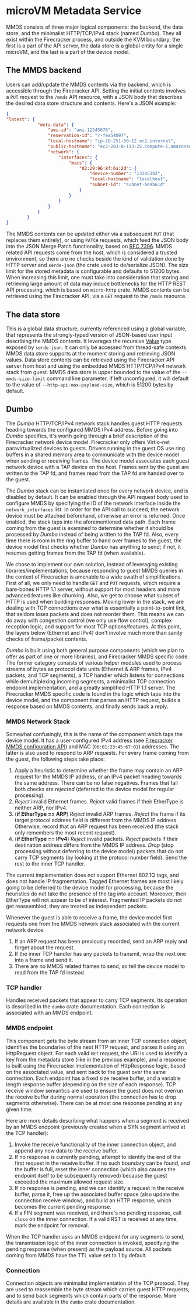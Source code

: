 # microVM Metadata Service

MMDS consists of three major logical components: the backend, the data store,
and the minimalist HTTP/TCP/IPv4 stack (named *Dumbo*). They all exist within
the Firecracker process, and outside the KVM boundary; the first is a part of
the API server, the data store is a global entity for a single microVM, and the
last is a part of the device model.

## The MMDS backend

Users can add/update the MMDS contents via the backend, which is accessible
through the Firecracker API. Setting the initial contents involves a `PUT`
request to the `/mmds` API resource, with a JSON body that describes the
desired data store structure and contents. Here's a JSON example:

```json
{
"latest": {
            "meta-data": {
                "ami-id": "ami-12345678",
                "reservation-id": "r-fea54097",
                "local-hostname": "ip-10-251-50-12.ec2.internal",
                "public-hostname": "ec2-203-0-113-25.compute-1.amazonaws.com",
                "network": {
                    "interfaces": {
                        "macs": {
                            "02:29:96:8f:6a:2d": {
                                "device-number": "13345342",
                                "local-hostname": "localhost",
                                "subnet-id": "subnet-be9b61d"
                            }
                        }
                    }
                }
            }
        }
}
```

The MMDS contents can be updated either via a subsequent `PUT` (that replaces them
entirely), or using `PATCH` requests, which feed the JSON body into the JSON Merge
Patch functionality, based on [RFC 7396](https://tools.ietf.org/html/rfc7396). MMDS
related API requests come from the host, which is considered a trusted environment,
so there are no checks beside the kind of validation done by HTTP server and
`serde-json` (the crate used to de/serialize JSON). The size limit for the stored
metadata is configurable and defaults to 51200 bytes. When increasing this limit,
one must take into consideration that storing and retrieving large amount of data
may induce bottlenecks for the HTTP REST API processing, which is based on
`micro-http` crate. MMDS contents can be retrieved using the Firecracker API, via
a `GET` request to the `/mmds` resource.

## The data store

This is a global data structure, currently referenced using a global variable,
that represents the strongly-typed version of JSON-based user input describing
the MMDS contents. It leverages the recursive
[Value](https://docs.serde.rs/serde_json/value/enum.Value.html) type exposed by
`serde-json`. It can only be accessed from thread-safe contexts. MMDS data
store supports at the moment storing and retrieving JSON values. Data store
contents can be retrieved using the Firecracker API server from host and using
the embedded MMDS HTTP/TCP/IPv4 network stack from guest.
MMDS data store is upper bounded to the value of the `--mmds-size-limit`
command line parameter.
If left unconfigured, it will default to the value of
`--http-api-max-payload-size`, which is 51200 bytes by default.

## Dumbo

The *Dumbo* HTTP/TCP/IPv4 network stack handles guest HTTP requests heading
towards the configured MMDS IPv4 address. Before going into *Dumbo* specifics,
it's worth going through a brief description of the Firecracker network device
model. Firecracker only offers Virtio-net paravirtualized devices to guests.
Drivers running in the guest OS use ring buffers in a shared memory area to
communicate with the device model when sending or receiving frames. The device
model associates each guest network device with a TAP device on the host.
Frames sent by the guest are written to the TAP fd, and frames read from the
TAP fd are handed over to the guest.

The *Dumbo* stack can be instantiated once for every network device, and is
disabled by default. It can be enabled through the API request body used to
configure MMDS by specifying the ID of the network interface inside the
`network_interfaces` list. In order for the API call to succeed, the network
device must be attached beforehand, otherwise an error is returned. Once
enabled, the stack taps into the aforementioned data path. Each frame coming
from the guest is examined to determine whether it should be processed by
*Dumbo* instead of being written to the TAP fd. Also, every time there is room
in the ring buffer to hand over frames to the guest, the device model first
checks whether *Dumbo* has anything to send; if not, it resumes getting frames
from the TAP fd (when available).

We chose to implement our own solution, instead of leveraging existing
libraries/implementations, because responding to guest MMDS queries in the
context of Firecracker is amenable to a wide swath of simplifications.
First of all, we only need to handle `GET` and `PUT` requests, which require
a bare-bones HTTP 1.1 server, without support for most headers and more advanced
features like chunking. Also, we get to choose what subset of HTTP is used when
building responses. Moving lower in the stack, we are dealing with TCP connections
over what is essentially a point-to-point link, that seldom loses packets and does
not reorder them. This means we can do away with congestion control (we only use
flow control), complex reception logic, and support for most TCP options/features.
At this point, the layers below (Ethernet and IPv4) don't involve much more than
sanity checks of frame/packet contents.

*Dumbo* is built using both general purpose components (which we plan to offer
as part of one or more libraries), and Firecracker MMDS specific code. The
former category consists of various helper modules used to process streams of
bytes as protocol data units (Ethernet & ARP frames, IPv4 packets, and TCP
segments), a TCP handler which listens for connections while demultiplexing
incoming segments, a minimalist TCP connection endpoint implementation, and a
greatly simplified HTTP 1.1 server. The Firecracker MMDS specific code is found
in the logic which taps into the device model, and the component that parses an
HTTP request, builds a response based on MMDS contents, and finally sends back
a reply.

### MMDS Network Stack

Somewhat confusingly, this is the name of the component which taps the device
model. It has a user-configured IPv4 address (see
[Firecracker MMDS configuration API](../../src/api_server/swagger/firecracker.yaml))
and MAC (`06:01:23:45:67:01`) addresses. The latter is also used to respond to
ARP requests.
For every frame coming from the guest, the following steps take place:

1. Apply a heuristic to determine whether the frame may contain an ARP request
   for the MMDS IP address, or an IPv4 packet heading towards the same address.
   There can be no false negatives. Frames that fail both checks are *rejected*
   (deferred to the device model for regular processing).
1. *Reject* invalid Ethernet frames. *Reject* valid frames if their EtherType
   is neither ARP, nor IPv4.
1. (**if EtherType == ARP**) *Reject* invalid ARP frames. *Reject* the frame if
   its target protocol address field is different from the MMDS IP address.
   Otherwise, record that an ARP request has been received (the stack only
   remembers the most recent request).
1. (**if EtherType == IPv4**) *Reject* invalid packets. *Reject* packets if
   their destination address differs from the MMDS IP address. *Drop* (stop
   processing without deferring to the device model) packets that do not carry
   TCP segments (by looking at the protocol number field). Send the rest to the
   inner TCP handler.

The current implementation does not support Ethernet 802.1Q tags, and does not
handle IP fragmentation. Tagged Ethernet frames are most likely going to be
deferred to the device model for processing, because the heuristics do not take
the presence of the tag into account. Moreover, their EtherType will not appear
to be of interest. Fragmented IP packets do not get reassembled; they are
treated as independent packets.

Whenever the guest is able to receive a frame, the device model first requests
one from the MMDS network stack associated with the current network device.

1. If an ARP request has been previously recorded, send an ARP reply and forget
   about the request.
1. If the inner TCP handler has any packets to transmit, wrap the next one into
   a frame and send it.
1. There are no MMDS related frames to send, so tell the device model to read
   from the TAP fd instead.

### TCP handler

Handles received packets that appear to carry TCP segments. Its operation is
described in the `dumbo` crate documentation. Each connection is associated
with an MMDS endpoint.

### MMDS endpoint

This component gets the byte stream from an inner TCP connection object,
identifies the boundaries of the next HTTP request, and parses it using an
HttpRequest object. For each valid `GET` request, the URI is used to identify
a key from the metadata store (like in the previous example), and a response is
built using the Firecracker implementation of HttpResponse logic, based on the
associated value, and sent back to the guest over the same connection. Each
endpoint has a fixed size receive buffer, and a variable length response buffer
(depending on the size of each response). TCP receive window semantics are used
to ensure the guest does not overrun the receive buffer during normal operation
(the connection has to drop segments otherwise). There can be at most one
response pending at any given time.

Here are more details describing what happens when a segment is received by an
MMDS endpoint (previously created when a SYN segment arrived at the TCP
handler):

1. Invoke the receive functionality of the inner connection object, and append
   any new data to the receive buffer.
1. If no response is currently pending, attempt to identify the end of the
   first request in the receive buffer. If no such boundary can be found, and
   the buffer is full, reset the inner connection (which also causes the
   endpoint itself to be subsequently removed) because the guest exceeded the
   maximum allowed request size.
1. If no response is pending, and we can identify a request in the receive
   buffer, parse it, free up the associated buffer space (also update the
   connection receive window), and build an HTTP response, which becomes the
   current pending response.
1. If a FIN segment was received, and there's no pending response, call `close`
   on the inner connection. If a valid RST is received at any time, mark the
   endpoint for removal.

When the TCP handler asks an MMDS endpoint for any segments to send, the
transmission logic of the inner connection is invoked, specifying the pending
response (when present) as the payload source. All packets coming from MMDS
have the TTL value set to 1 by default.

### Connection

Connection objects are minimalist implementation of the TCP protocol. They are
used to reassemble the byte stream which carries guest HTTP requests, and to
send back segments which contain parts of the response. More details are
available in the `dumbo` crate documentation.
